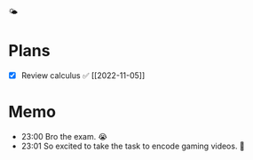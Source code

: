 🌤️

# Plans

- [x] Review calculus ✅ [[2022-11-05]] 

# Memo

- 23:00 Bro the exam. 😭
- 23:01 So excited to take the task to encode gaming videos. 😬